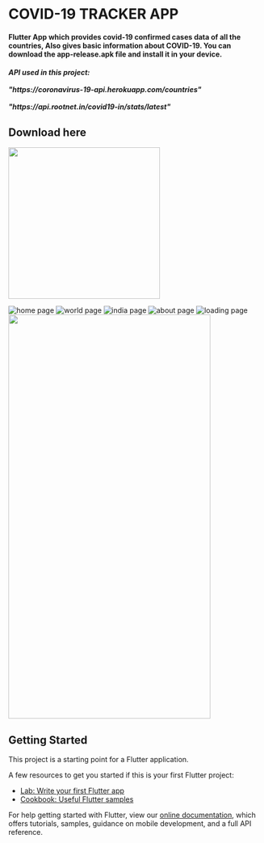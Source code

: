 # COVID-19 TRACKER APP

#### Flutter App which provides covid-19 confirmed cases data of all the countries, Also gives basic information about COVID-19. You can download the app-release.apk file and install it in your device.

<h5> API used in this project: <br></br>"https://coronavirus-19-api.herokuapp.com/countries" <br></br>"https://api.rootnet.in/covid19-in/stats/latest"
      </h5>                          
<h2>Download here</h2>
<img src="assets/images/app_apk.png" width=300 height=300 class="center"></img>

![home page](assets/images/home1Gif.gif)
![world page](assets/images/world1Gif.gif)
![india page](assets/images/india1Gif.gif)
![about page](assets/images/about1Gif.gif)
![loading page](assets/images/loading1Gif.gif)
<img src="assets/images/splash%20screen.jpg" width=400 height=800></img>

## Getting Started
This project is a starting point for a Flutter application.

A few resources to get you started if this is your first Flutter project:

- [Lab: Write your first Flutter app](https://flutter.dev/docs/get-started/codelab)
- [Cookbook: Useful Flutter samples](https://flutter.dev/docs/cookbook)

For help getting started with Flutter, view our
[online documentation](https://flutter.dev/docs), which offers tutorials,
samples, guidance on mobile development, and a full API reference.
